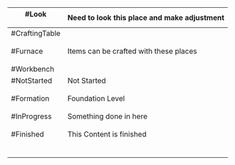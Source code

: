 
| #Look<p align="justify"></p>                                       | Need to look this place and make adjustment                                                       |
| ------------------------------------------------------------------ | ------------------------------------------------------------------------------------------------- |
| #CraftingTable<br><br>#Furnace<br><br>#Workbench                   | Items can be crafted with these places                                                            |
| #NotStarted<br><br>#Formation <br><br>#InProgress<br><br>#Finished | Not Started<br><br>Foundation Level<br><br>Something done in here<br><br>This Content is finished |
| <br>                                                               |                                                                                                   |
|                                                                    |                                                                                                   |
|                                                                    |                                                                                                   |
